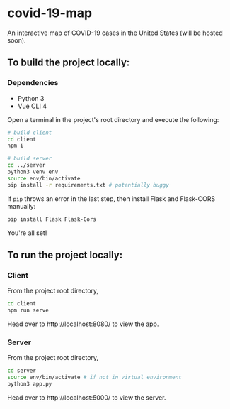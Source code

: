 # covid-19-map

An interactive map of COVID-19 cases in the United States (will be hosted soon).

## To build the project locally:

### Dependencies

- Python 3
- Vue CLI 4

Open a terminal in the project's root directory and execute the following:

```bash
# build client
cd client
npm i

# build server
cd ../server
python3 venv env
source env/bin/activate
pip install -r requirements.txt # potentially buggy
```

If `pip` throws an error in the last step, then install Flask and Flask-CORS manually:

```bash
pip install Flask Flask-Cors
```

You're all set!

## To run the project locally:

### Client

From the project root directory,

```bash
cd client
npm run serve
```

Head over to http://localhost:8080/ to view the app.

### Server

From the project root directory,

```bash
cd server
source env/bin/activate # if not in virtual environment
python3 app.py
```

Head over to http://localhost:5000/ to view the server.
